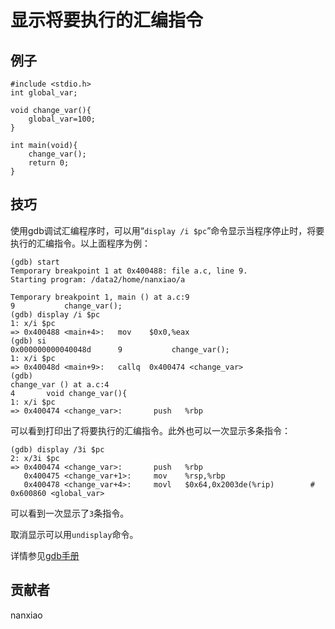 # 显示将要执行的汇编指令 

## 例子

	#include <stdio.h>
	int global_var;
	
	void change_var(){
	    global_var=100;
	}
	
	int main(void){
	    change_var();
	    return 0;
	}


## 技巧

使用gdb调试汇编程序时，可以用“`display /i $pc`”命令显示当程序停止时，将要执行的汇编指令。以上面程序为例：

	(gdb) start
	Temporary breakpoint 1 at 0x400488: file a.c, line 9.
	Starting program: /data2/home/nanxiao/a
	
	Temporary breakpoint 1, main () at a.c:9
	9           change_var();
	(gdb) display /i $pc
	1: x/i $pc
	=> 0x400488 <main+4>:   mov    $0x0,%eax
	(gdb) si
	0x000000000040048d      9           change_var();
	1: x/i $pc
	=> 0x40048d <main+9>:   callq  0x400474 <change_var>
	(gdb)
	change_var () at a.c:4
	4       void change_var(){
	1: x/i $pc
	=> 0x400474 <change_var>:       push   %rbp

可以看到打印出了将要执行的汇编指令。此外也可以一次显示多条指令：

	(gdb) display /3i $pc
	2: x/3i $pc
	=> 0x400474 <change_var>:       push   %rbp
	   0x400475 <change_var+1>:     mov    %rsp,%rbp
	   0x400478 <change_var+4>:     movl   $0x64,0x2003de(%rip)        # 0x600860 <global_var>
可以看到一次显示了`3`条指令。

取消显示可以用`undisplay`命令。

详情参见[gdb手册](https://sourceware.org/gdb/onlinedocs/gdb/Auto-Display.html)

## 贡献者

nanxiao



